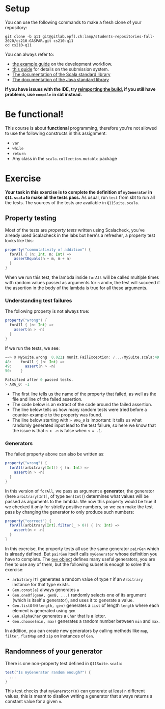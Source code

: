 # Setup

You can use the following commands to make a fresh clone of your repository:

```
git clone -b q11 git@gitlab.epfl.ch:lamp/students-repositories-fall-2020/cs210-GASPAR.git cs210-q11
cd cs210-q11
```

You can always refer to:
  * [the example guide](https://gitlab.epfl.ch/lamp/cs210/blob/master/labs/example-lab.md) on the development workflow.
  * [this guide](https://gitlab.epfl.ch/lamp/cs210/blob/master/labs/grading-and-submission.md) for details on the submission system.
  * [The documentation of the Scala standard library](https://www.scala-lang.org/files/archive/api/2.13.3)
  * [The documentation of the Java standard
    library](https://docs.oracle.com/en/java/javase/15/docs/api/index.html)

**If you have issues with the IDE, try [reimporting the build](https://gitlab.epfl.ch/lamp/cs210/-/blob/master/labs/example-lab.md#ide-features-like-type-on-hover-or-go-to-definition-do-not-work), if you still have problems, use `compile` in sbt instead.**

# Be functional!

This course is about **functional** programming, therefore you're not allowed to use the following
constructs in this assignment:
- `var`
- `while`
- `return`
- Any class in the `scala.collection.mutable` package

# Exercise

**Your task in this exercise is to complete the definition of `myGenerator` in
`Q11.scala` to make all the tests pass.** As usual, run `test` from sbt to run
all the tests. The sources of the tests are available in `Q11Suite.scala`.

## Property testing

Most of the tests are _property tests_ written using Scalacheck, you've already
used Scalacheck in the labs but here's a refresher, a property test looks like this:

```scala
property("commutativity of addition") {
  forAll { (n: Int, m: Int) =>
    assertEquals(n + m, m + n)
  }
}
```

When we run this test, the lambda inside `forAll` will be called multiple times
with random values passed as arguments for `n` and `m`, the test will succeed if
the assertion in the body of the lambda is true for all these arguments.

### Understanding test failures

The following property is not always true:

```scala
property("wrong") {
  forAll { (n: Int) =>
    assert(n > -n)
  }
}
```
If we run the tests, we see:

```scala
==> X MySuite.wrong  0.022s munit.FailException: /.../MySuite.scala:49 assertion failed
48:    forAll { (n: Int) =>
49:      assert(n > -n)
50:    }

Falsified after 0 passed tests.
> ARG_0: -1
```

- The first line tells us the name of the property that failed, as well as the
file and line of the failed assertion.
- The code below is an extract of the code around the failed assertion.
- The line below tells us how many random tests were tried before a
  counter-example to the property was found.
- The line below starting with `> ARG_0` is important: it tells us what randomly
  generated input lead to the test failure, so here we know that the issue is
  that `n > -n` is false when `n = -1`.

### Generators

The failed property above can also be written as:

```scala
property("wrong") {
  forAll(arbitrary[Int]) { (n: Int) =>
    assert(n > -n)
  }
}
```

In this version of `forAll`, we pass as argument a **generator**, the generator
(here `arbitrary[Int]`, of type `Gen[Int]`) determines what values will be
passed as arguments to the lambda. We now this property would be true if we
checked it only for strictly positive numbers, so we can make the test pass by
changing the generator to only produce such numbers:

```scala
property("correct") {
  forAll(arbitrary[Int].filter(_ > 0)) { (n: Int) =>
    assert(n > -n)
  }
}
```

In this exercise, the property tests all use the same generator `pairGen` which
is already defined. But `pairGen` itself calls `myGenerator` whose definition
you have to complete. The [`Gen`
object](https://javadoc.io/static/org.scalacheck/scalacheck_2.13/1.15.2/org/scalacheck/Gen$.html)
defines many useful generators, you are free to use any of them, but the
following subset is enough to solve this exercise:
- `arbitrary[T]` generates a random value of type `T` if an `Arbitrary` instance
  for that type exists.
- `Gen.const(a)` always generates `a`
- `Gen.oneOf(genA, genB, ...)` randomly selects one of
  its argument (which is itself a generator), and uses it to generate a value.
- `Gen.listOfN(length, gen)` generates a `List` of length `length` where each
  element is generated using `gen`.
- `Gen.alphaChar` generates a `Char` that is a letter.
- `Gen.choose(min, max)` generates a random number between `min` and `max`.

In addition, you can create new generators by calling methods like `map`,
`filter`, `flatMap` and `zip` on instances of `Gen`.


## Randomness of your generator

There is one non-property test defined in `Q11Suite.scala`:
```scala
test("Is myGenerator random enough?") {
  ...
}
```

This test checks that `myGenerator(n)` can generate at least `n` different
values, this is meant to disallow writing a generator that always returns a
constant value for a given `n`.
